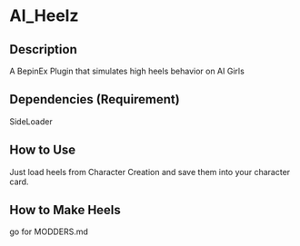 # AI_Heelz
## Description
A BepinEx Plugin that simulates high heels behavior on AI Girls
## Dependencies (Requirement)
SideLoader
## How to Use
Just load heels from Character Creation and save them into your character card.
## How to Make Heels
go for MODDERS.md
